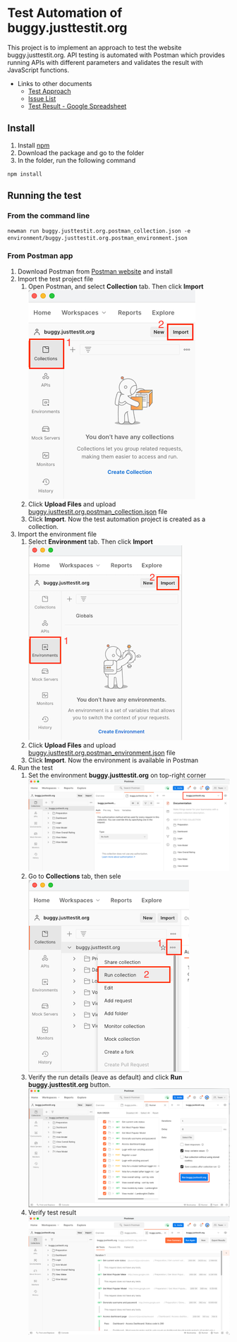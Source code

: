 # Test Automation of buggy.justtestit.org

This project is to implement an approach to test the website buggy.justtestit.org. API testing is automated with Postman which provides running APIs with different parameters and validates the result with JavaScript functions.

* Links to other documents
   * [Test Approach](./documents/TestApproach.md)
   * [Issue List](./documents/IssueList.md)
   * [Test Result - Google Spreadsheet](https://docs.google.com/spreadsheets/d/1Q3gF7bouFEos2vCjT5rP6gCY0FsSpFSv0a8Cp8DL39M/edit?usp=sharing)
   
## Install

1. Install [npm](https://www.npmjs.com/package/npm)
2. Download the package and go to the folder
3. In the folder, run the following command
```
npm install
```

## Running the test

### From the command line
```
newman run buggy.justtestit.org.postman_collection.json -e environment/buggy.justtestit.org.postman_environment.json
```

### From Postman app
1. Download Postman from [Postman website](https://www.postman.com/downloads/) and install
2. Import the test project file
   1. Open Postman, and select **Collection** tab. Then click **Import**  
   ![Postman Install 1](./documents/images/postman_install_1.png)
   2. Click **Upload Files** and upload [buggy.justtestit.org.postman_collection.json](./buggy.justtestit.org.postman_collection.json) file
   3. Click **Import**. Now the test automation project is created as a collection.
2. Import the environment file
   1. Select **Environment** tab. Then click **Import**  
   ![Postman Install 2](./documents/images/postman_install_2.png)
   2. Click **Upload Files** and upload [buggy.justtestit.org.postman_environment.json](./environment/buggy.justtestit.org.postman_environment.json) file
   3. Click **Import**. Now the environment is available in Postman
3. Run the test
   1. Set the environment **buggy.justtestit.org** on top-right corner  
   ![Postman Install 3](./documents/images/postman_install_3.png)
   2. Go to **Collections** tab, then sele  
   ![Postman Install 4](./documents/images/postman_install_4.png)
   3. Verify the run details (leave as default) and click **Run buggy.justtestit.org** button.  
   ![Postman Install 5](./documents/images/postman_install_5.png)
   4. Verify test result  
   ![Postman Install 6](./documents/images/postman_install_6.png)